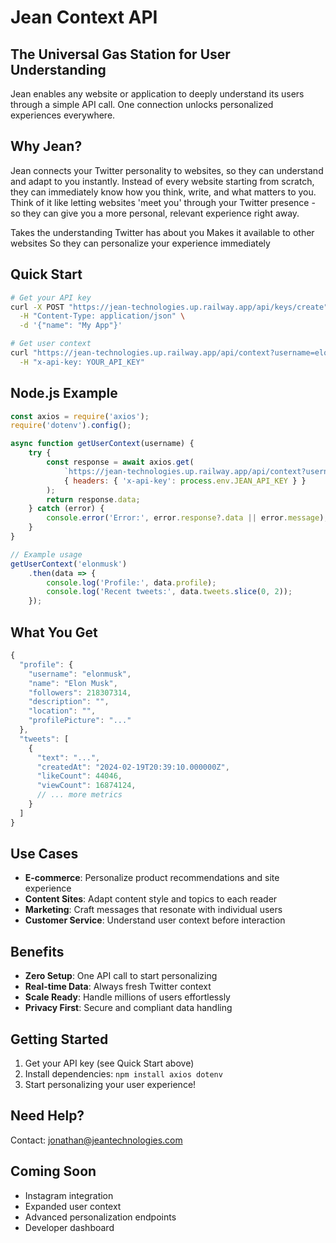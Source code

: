# Jean Context API

## The Universal Gas Station for User Understanding

Jean enables any website or application to deeply understand its users through a simple API call. One connection unlocks personalized experiences everywhere.

## Why Jean?

Jean connects your Twitter personality to websites, so they can understand and adapt to you instantly. Instead of every website starting from scratch, they can immediately know how you think, write, and what matters to you.
Think of it like letting websites 'meet you' through your Twitter presence - so they can give you a more personal, relevant experience right away.

Takes the understanding Twitter has about you
Makes it available to other websites
So they can personalize your experience immediately

## Quick Start

```bash
# Get your API key
curl -X POST "https://jean-technologies.up.railway.app/api/keys/create" \
  -H "Content-Type: application/json" \
  -d '{"name": "My App"}'

# Get user context
curl "https://jean-technologies.up.railway.app/api/context?username=elonmusk" \
  -H "x-api-key: YOUR_API_KEY"
```

## Node.js Example

```javascript
const axios = require('axios');
require('dotenv').config();

async function getUserContext(username) {
    try {
        const response = await axios.get(
            `https://jean-technologies.up.railway.app/api/context?username=${username}`,
            { headers: { 'x-api-key': process.env.JEAN_API_KEY } }
        );
        return response.data;
    } catch (error) {
        console.error('Error:', error.response?.data || error.message);
    }
}

// Example usage
getUserContext('elonmusk')
    .then(data => {
        console.log('Profile:', data.profile);
        console.log('Recent tweets:', data.tweets.slice(0, 2));
    });
```

## What You Get

```javascript
{
  "profile": {
    "username": "elonmusk",
    "name": "Elon Musk",
    "followers": 218307314,
    "description": "",
    "location": "",
    "profilePicture": "..."
  },
  "tweets": [
    {
      "text": "...",
      "createdAt": "2024-02-19T20:39:10.000000Z",
      "likeCount": 44046,
      "viewCount": 16874124,
      // ... more metrics
    }
  ]
}
```

## Use Cases

- **E-commerce**: Personalize product recommendations and site experience
- **Content Sites**: Adapt content style and topics to each reader
- **Marketing**: Craft messages that resonate with individual users
- **Customer Service**: Understand user context before interaction

## Benefits

- **Zero Setup**: One API call to start personalizing
- **Real-time Data**: Always fresh Twitter context
- **Scale Ready**: Handle millions of users effortlessly
- **Privacy First**: Secure and compliant data handling

## Getting Started

1. Get your API key (see Quick Start above)
2. Install dependencies: `npm install axios dotenv`
3. Start personalizing your user experience!

## Need Help?

Contact: jonathan@jeantechnologies.com

## Coming Soon

- Instagram integration
- Expanded user context
- Advanced personalization endpoints
- Developer dashboard
